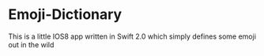 # Emoji-Dictionary
This is a little IOS8 app written in Swift 2.0 which simply defines some emoji out in the wild
